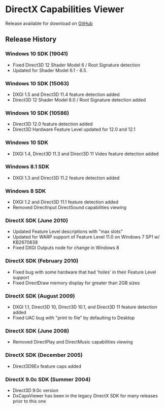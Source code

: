 # DirectX Capabilities Viewer

Release available for download on [GitHub](https://github.com/microsoft/DxCapsViewer/releases)

## Release History

### Windows 10 SDK (19041)
* Fixed Direct3D 12 Shader Model 6 / Root Signature detection
* Updated for Shader Model 6.1 - 6.5.

### Windows 10 SDK (15063)
* DXGI 1.5 and Direct3D 11.4 feature detection added
* Direct3D 12 Shader Model 6.0 / Root Signature detection added

### Windows 10 SDK (10586)
* Direct3D 12.0 feature detection added
* Direct3D Hardware Feature Level updated for 12.0 and 12.1

### Windows 10 SDK
* DXGI 1.4, Direct3D 11.3 and Direct3D 11 Video feature detection added

### Windows 8.1 SDK
* DXGI 1.3 and Direct3D 11.2 feature detection added

### Windows 8 SDK
* DXGI 1.2 and Direct3D 11.1 feature detection added
* Removed DirectInput DirectSound capabilities viewing

### DirectX SDK (June 2010)
* Updated Feature Level descriptions with "max slots"
* Updated for WARP support of Feature Level 11.0 on Windows 7 SP1 w/ KB2670838
* Fixed DXGI Outputs node for change in Windows 8

### DirectX SDK (February 2010)
* Fixed bug with some hardware that had 'holes' in their Feature Level support
* Fixed DirectDraw memory display for greater than 2GB sizes

### DirectX SDK (August 2009)
* DXGI 1.1, Direct3D 10, Direct3D 10.1, and Direct3D 11 feature detection added
* Fixed UAC bug with "print to file" by defaulting to Desktop

### DirectX SDK (June 2008)
* Removed DirectPlay and DirectMusic capabilities viewing

### DirectX SDK (December 2005)
* Direct3D9Ex feature caps added

### DirectX 9.0c SDK (Summer 2004)
* Direct3D 9.0c version
* DxCapsViewer has been in the legacy DirectX SDK for many releases prior to this one
